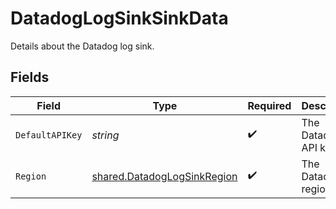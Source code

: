 # DatadogLogSinkSinkData

Details about the Datadog log sink.


## Fields

| Field                                                                      | Type                                                                       | Required                                                                   | Description                                                                | Example                                                                    |
| -------------------------------------------------------------------------- | -------------------------------------------------------------------------- | -------------------------------------------------------------------------- | -------------------------------------------------------------------------- | -------------------------------------------------------------------------- |
| `DefaultAPIKey`                                                            | *string*                                                                   | :heavy_check_mark:                                                         | The Datadog API key.                                                       | abcdef12345678900000000000000000                                           |
| `Region`                                                                   | [shared.DatadogLogSinkRegion](../../models/shared/datadoglogsinkregion.md) | :heavy_check_mark:                                                         | The Datadog region.                                                        | eu                                                                         |